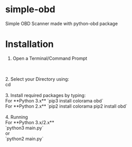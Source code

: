 # simple-obd
Simple OBD Scanner made with python-obd package
# Installation
1. Open a Terminal/Command Prompt
<br>
<br>
2. Select your Directory using:
<br>
cd <folder-path>
<br>
<br>
3. Install required packages by typing:
<br>
For **Python 3.x**
`pip3 install colorama obd`
<br>
For **Python 2.x**
`pip2 install colorama
pip2 install obd`
<br>
<br>
4. Running
<br>
For **Python 3.x/2.x**
<br>
`python3 main.py`
<br>
or
<br>
`python2 main.py`
